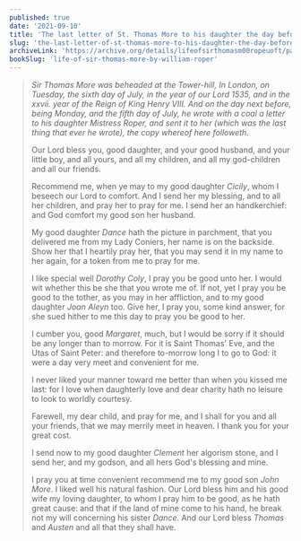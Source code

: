 ```yaml
---
published: true
date: '2021-09-10'
title: 'The last letter of St. Thomas More to his daughter the day before his martyrdom'
slug: 'the-last-letter-of-st-thomas-more-to-his-daughter-the-day-before-his-martyrdom'
archiveLink: 'https://archive.org/details/lifeofsirthomasm00ropeuoft/page/n196?view=theater'
bookSlug: 'life-of-sir-thomas-more-by-william-roper'
---
```


> *Sir Thomas More was beheaded at the Tower-hill, In London, on Tuesday, the sixth day of July, in the year of our Lord 1535, and in the xxvii. year of the Reign of King Henry VIII. And on the day next before, being Monday, and the fifth day of July, he wrote with a coal a letter to his daughter Mistress Roper, and sent it to her (which was the last thing that ever he wrote), the copy whereof here followeth.*
>
> Our Lord bless you, good daughter, and your good husband, and your little boy, and all yours, and all my children, and all my god-children and all our friends.
>
> Recommend me, when ye may to my good daughter *Cicily*, whom I beseech our Lord to comfort. And I send her my blessing, and to all her children, and pray her to pray for me. I send her an handkerchief: and God comfort my good son her husband.
>
> My good daughter *Dance* hath the picture in parchment, that you delivered me from my Lady Coniers, her name is on the backside. Show her that I heartily pray her, that you may send it in my name to her again, for a token from me to pray for me.
>
> I like special well *Dorothy Coly*, I pray you be good unto her. I would wit whether this be she that you wrote me of. If not, yet I pray you be good to the tother, as you may in her affliction, and to my good daughter *Joan Aleyn* too. Give her, I pray you, some kind answer, for she sued hither to me this day to pray you be good to her.
>
> I cumber you, good *Margaret*, much, but I would be sorry if it should be any longer than to morrow. For it is Saint Thomas' Eve, and the Utas of Saint Peter: and therefore to-morrow long I to go to God: it were a day very meet and convenient for me.
>
> I never liked your manner toward me better than when you kissed me last: for I love when daughterly love and dear charity hath no leisure to look to worldly courtesy.
>
> Farewell, my dear child, and pray for me, and I shall for you and all your friends, that we may merrily meet in heaven. I thank you for your great cost.
>
> I send now to my good daughter *Clement* her algorism stone, and I send her, and my godson, and all hers God's blessing and mine.
>
> I pray you at time convenient recommend me to my good son *John More*. I liked well his natural fashion. Our Lord bless him and his good wife my loving daughter, to whom I pray him to be good, as he hath great cause: and that if the land of mine come to his hand, he break not my will concerning his sister *Dance*. And our Lord bless *Thomas* and *Austen* and all that they shall have.